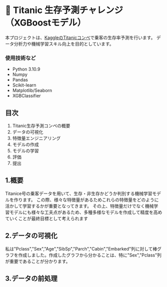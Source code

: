 # 🚢 Titanic 生存予測チャレンジ（XGBoostモデル）

本プロジェクトは、[KaggleのTitanicコンペ](https://www.kaggle.com/c/titanic)で乗客の生存率予測を行います。
データ分析力や機械学習スキル向上を目的としています。

### 使用技術など
- Python 3.10.9
- Numpy
- Pandas
- Scikit-learn
- Matplotlib/Seaborn
- XGBClassifier

## 目次
1. Titanic生存予測コンペの概要
2. データの可視化
3. 特徴量エンジニアリング
4. モデルの作成
5. モデルの学習
6. 評価
7. 提出

## 1.概要
Titanice号の乗客データを用いて、生存・非生存かどうか判別する機械学習モデルを作ります。
この際、様々な特徴量があるためこれらの特徴量をどのように活かして学習するかが重要となってきます。
その上、特徴量だけでなく機械学習モデルにも様々な工夫点があるため、多種多様なモデルを作成して精度を高めていくことが最終目標として考えられます


## 2.データの可視化
私は"Pclass","Sex","Age","SibSp","Parch","Cabin","Embarked"列に対して棒グラフを作成しました。作成したグラフから分かることは、特に"Sex","Pclass"列が重要であることが分かります。

## 3.データの前処理
